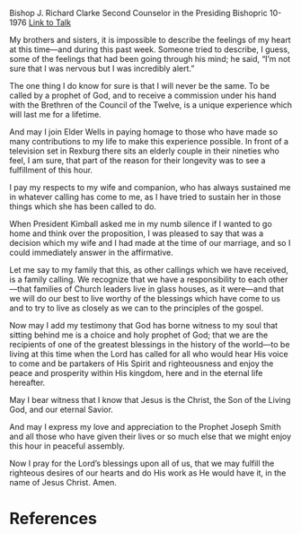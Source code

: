Bishop J. Richard Clarke
Second Counselor in the Presiding Bishopric
10-1976
[Link to Talk](https://www.churchofjesuschrist.org/study/general-conference/1976/10/i-will-never-be-the-same-again?lang=eng)

My brothers and sisters, it is impossible to describe the feelings of my heart at this time—and during this past week. Someone tried to describe, I guess, some of the feelings that had been going through his mind; he said, “I’m not sure that I was nervous but I was incredibly alert.”

The one thing I do know for sure is that I will never be the same. To be called by a prophet of God, and to receive a commission under his hand with the Brethren of the Council of the Twelve, is a unique experience which will last me for a lifetime.

And may I join Elder Wells in paying homage to those who have made so many contributions to my life to make this experience possible. In front of a television set in Rexburg there sits an elderly couple in their nineties who feel, I am sure, that part of the reason for their longevity was to see a fulfillment of this hour.

I pay my respects to my wife and companion, who has always sustained me in whatever calling has come to me, as I have tried to sustain her in those things which she has been called to do.

When President Kimball asked me in my numb silence if I wanted to go home and think over the proposition, I was pleased to say that was a decision which my wife and I had made at the time of our marriage, and so I could immediately answer in the affirmative.

Let me say to my family that this, as other callings which we have received, is a family calling. We recognize that we have a responsibility to each other—that families of Church leaders live in glass houses, as it were—and that we will do our best to live worthy of the blessings which have come to us and to try to live as closely as we can to the principles of the gospel.

Now may I add my testimony that God has borne witness to my soul that sitting behind me is a choice and holy prophet of God; that we are the recipients of one of the greatest blessings in the history of the world—to be living at this time when the Lord has called for all who would hear His voice to come and be partakers of His Spirit and righteousness and enjoy the peace and prosperity within His kingdom, here and in the eternal life hereafter.

May I bear witness that I know that Jesus is the Christ, the Son of the Living God, and our eternal Savior.

And may I express my love and appreciation to the Prophet Joseph Smith and all those who have given their lives or so much else that we might enjoy this hour in peaceful assembly.

Now I pray for the Lord’s blessings upon all of us, that we may fulfill the righteous desires of our hearts and do His work as He would have it, in the name of Jesus Christ. Amen.

# References
